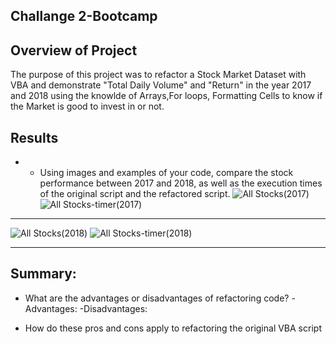 ## Challange 2-Bootcamp


## Overview of Project
The purpose of this project was to refactor a Stock Market Dataset with VBA and demonstrate "Total Daily Volume" and "Return" in the year 2017 and 2018 using the knowlde of Arrays,For loops, Formatting Cells to know if the Market is good to invest in or not.

## Results


 - - Using images and examples of your code, compare the stock performance between 2017 and 2018, as well as the execution times of the original script and the refactored script.
![All Stocks(2017)](https://github.com/Tifarahani/Challange-2-Bootcamp/blob/main/Resources/All%20Stocks(2017).png)
![All Stocks-timer(2017)](https://github.com/Tifarahani/Challange-2-Bootcamp/blob/main/Resources/All%20Stocks-timer(2017).png)

---
![All Stocks(2018)](https://github.com/Tifarahani/Challange-2-Bootcamp/blob/main/Resources/All%20Stocks(2018).png)
![All Stocks-timer(2018)](https://github.com/Tifarahani/Challange-2-Bootcamp/blob/main/Resources/All%20Stocks-timer(2018).png)
 
 ---
##  Summary:
* What are the advantages or disadvantages of refactoring code?
-Advantages:
-Disadvantages:

* How do these pros and cons apply to refactoring the original VBA script

